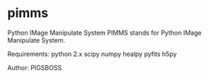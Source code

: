 # pimms
Python IMage Manipulate System
PIMMS stands for Python IMage Manipulate System.

Requirements:
python 2.x
scipy
numpy
healpy
pyfits
h5py

Author: PIGSBOSS


